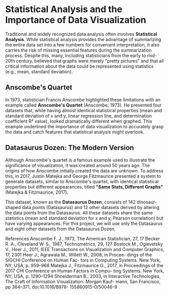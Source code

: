 # Statistical Analysis and the Importance of Data Visualization

Traditional and widely recognized data analysis often involves **Statistical Analysis**. While statistical analysis provides the advantage of summarizing the entire data set into a few numbers for convenient interpretation, it also carries the risk of missing essential features during the summarization process. Despite this, many, including statisticians from the early to mid-20th century, believed that graphs were merely "pretty pictures" and that all critical information about the data could be represented using statistics (e.g., mean, standard deviation).

## Anscombe's Quartet

In 1973, statistician Francis Anscombe highlighted these limitations with an example called **Anscombe's Quartet** (Anscombe, 1973). He presented four datasets that, while having almost identical statistical properties (mean and standard deviation of x and y, linear regression line, and determination coefficient R² value), looked dramatically different when graphed. This example underlined the importance of data visualization to accurately grasp the data and catch features that statistical analysis might overlook.

## Datasaurus Dozen: The Modern Version

Although Anscombe's quartet is a famous example used to illustrate the significance of visualization, it was created around 50 years ago. The origins of how Anscombe initially created the data are unknown. To address this, in 2017, Justin Matejka and George Fitzmaurice presented a system to generate datasets, similar to Anscombe's quartet, with identical statistical properties but different appearances, titled **"Same Stats, Different Graphs"** (Matejka & Fitzmaurice, 2017).

This dataset, known as the **Datasaurus Dozen**, consists of 142 dinosaur-shaped data points (Datasaurus) and 12 other datasets derived by altering the data points from the Datasaurus. All these datasets share the same statistics (mean and standard deviation for x and y, Pearson correlation) but have varying appearances. For this project, we will use only the Datasaurus and eight other datasets from the Datasaurus Dozen.


References
Anscombe F. J., 1973, The American Statistician, 27, 17 Becker R. A., Cleveland W. S., 1987, Technometrics, 29,
127
Bostock M., Ogievetsky V., Heer J., 2011, IEEE Transactions on Visualization and Computer Graphics, 17, 2301
Heer J., Agrawala M., Willett W., 2008, in Procee- dings of the SIGCHI Conference on Human Fac-
tors in Computing Systems. New York, NY, USA, p. 959–968
Matejka J., Fitzmaurice G., 2017, in Proceedings of the 2017 CHI Conference on Human Factors in Compu- ting Systems. New York, NY, USA, p. 1290–1294
Shneiderman B., 2003, in Interactive Technologies, The Craft of Information Visualization. Morgan Kauf- mann, San Francisco, pp 364–371, doi:10.1016/B978- 155860915-0/50046-9